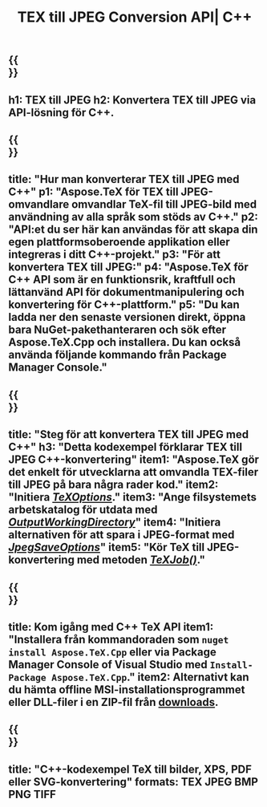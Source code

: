 ﻿---
translation: true
template: /_templates/_conversion-child-cpp.md
title: TEX till JPEG Conversion API| C++
description: TeX till JPEG-konverteringsfunktionalitet. Integrera detta lokala C++-bibliotek i ditt projekt eller använd plattformsoberoende applikationer för att konvertera TeX till JPEG.
keywords: tex till jpeg api cpp, tex2jpeg integrera c++
url: /cpp/conversion/tex-to-jpeg/
family: tex
platformtag: cpp
feature: conversion
informat: TEX
outformat: JPEG
otherformats: BMP PNG TIFF PDF SVG XPS
---

{{<section banner>}}
---
h1: TEX till JPEG
h2: Konvertera TEX till JPEG via API-lösning för C++.
---

{{<section overview>}}
---
title: "Hur man konverterar TEX till JPEG med C++"
p1: "Aspose.TeX för TEX till JPEG-omvandlare omvandlar TeX-fil till JPEG-bild med användning av alla språk som stöds av C++."
p2: "API:et du ser här kan användas för att skapa din egen plattformsoberoende applikation eller integreras i ditt C++-projekt."
p3: "För att konvertera TEX till JPEG:"
p4: "Aspose.TeX för C++ API som är en funktionsrik, kraftfull och lättanvänd API för dokumentmanipulering och konvertering för C++-plattform."
p5: "Du kan ladda ner den senaste versionen direkt, öppna bara NuGet-pakethanteraren och sök efter Aspose.TeX.Cpp och installera. Du kan också använda följande kommando från Package Manager Console."
---

{{<section feature1>}}
---
title: "Steg för att konvertera TEX till JPEG med C++"
h3: "Detta kodexempel förklarar TEX till JPEG C++-konvertering"
item1: "Aspose.TeX gör det enkelt för utvecklarna att omvandla TEX-filer till JPEG på bara några rader kod."
item2: "Initiera [*TeXOptions*](https://reference.aspose.com/tex/cpp/class/aspose.te_x.te_x_options)."
item3: "Ange filsystemets arbetskatalog för utdata med [*OutputWorkingDirectory*](https://reference.aspose.com/tex/cpp/class/aspose.te_x.te_x_options#aa4f4ea6dab7db5ba1b40800495f16f63)"
item4: "Initiera alternativen för att spara i JPEG-format med [*JpegSaveOptions*](https://reference.aspose.com/tex/cpp/class/aspose.te_x.presentation.image.jpeg_save_options)"
item5: "Kör TeX till JPEG-konvertering med metoden [*TeXJob()*](https://reference.aspose.com/tex/cpp/class/aspose.te_x.te_x_job)."
---

{{<section feature2>}}
---
title: Kom igång med C++ TeX API
item1: "Installera från kommandoraden som ```nuget install Aspose.TeX.Cpp``` eller via Package Manager Console of Visual Studio med ```Install-Package Aspose.TeX.Cpp```."
item2: Alternativt kan du hämta offline MSI-installationsprogrammet eller DLL-filer i en ZIP-fil från [downloads](https://releases.aspose.com/tex/cpp).
---

{{<section widget>}}
---
title: "C++-kodexempel TeX till bilder, XPS, PDF eller SVG-konvertering"
formats: TEX JPEG BMP PNG TIFF
---